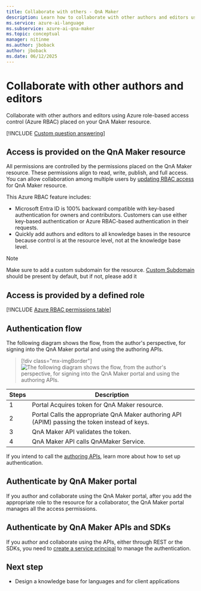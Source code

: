 ```yaml
---
title: Collaborate with others - QnA Maker
description: Learn how to collaborate with other authors and editors using Azure role-based access control.
ms.service: azure-ai-language
ms.subservice: azure-ai-qna-maker
ms.topic: conceptual
manager: nitinme
ms.author: jboback
author: jboback
ms.date: 06/12/2025
---
```


# Collaborate with other authors and editors

Collaborate with other authors and editors using Azure role-based access control (Azure RBAC) placed on your QnA Maker resource.

[!INCLUDE [Custom question answering](../includes/new-version.md)]

## Access is provided on the QnA Maker resource

All permissions are controlled by the permissions placed on the QnA Maker resource. These permissions align to read, write, publish, and full access. You can allow collaboration among multiple users by [updating RBAC access](../how-to/manage-qna-maker-app.md) for QnA Maker resource.

This Azure RBAC feature includes:
* Microsoft Entra ID is 100% backward compatible with key-based authentication for owners and contributors. Customers can use either key-based authentication or Azure RBAC-based authentication in their requests.
* Quickly add authors and editors to all knowledge bases in the resource because control is at the resource level, not at the knowledge base level.

> [!NOTE]
> Make sure to add a custom subdomain for the resource. [Custom Subdomain](../../cognitive-services-custom-subdomains.md) should be present by default, but if not, please add it

## Access is provided by a defined role

[!INCLUDE [Azure RBAC permissions table](../includes/role-based-access-control.md)]

## Authentication flow

The following diagram shows the flow, from the author's perspective, for signing into the QnA Maker portal and using the authoring APIs.

> [!div class="mx-imgBorder"]
> ![The following diagram shows the flow, from the author's perspective, for signing into the QnA Maker portal and using the authoring APIs.](../media/qnamaker-how-to-collaborate-knowledge-base/rbac-flow-from-portal-to-service.png)

|Steps|Description|
|--|--|
|1|Portal Acquires token for QnA Maker resource.|
|2|Portal Calls the appropriate QnA Maker authoring API (APIM) passing the token instead of keys.|
|3|QnA Maker API validates the token.|
|4 |QnA Maker API calls QnAMaker Service.|

If you intend to call the [authoring APIs](../index.yml), learn more about how to set up authentication.

## Authenticate by QnA Maker portal

If you author and collaborate using the QnA Maker portal, after you add the appropriate role to the resource for a collaborator, the QnA Maker portal manages all the access permissions.

## Authenticate by QnA Maker APIs and SDKs

If you author and collaborate using the APIs, either through REST or the SDKs, you need to [create a service principal](../../authentication.md#assign-a-role-to-a-service-principal) to manage the authentication.

## Next step

* Design a knowledge base for languages and for client applications
